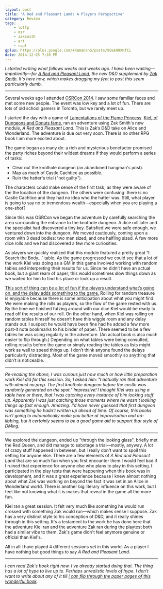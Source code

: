 ```yaml
---
layout: post
title: "A Red and Pleasant Land: A Players Perspective"
category: Review
tags:
    - lotfp
    - osr
    - zaksmith
    - art
    - rapl
gplus: https://plus.google.com/+RamananS/posts/9QeENUXHfCi
date: 2014-12-05 7:30 PM
---
```


<em>I started writing what follows weeks and weeks ago. I have been waiting—impatiently—for [_A Red and Pleasant Land_][rpl], the new D&D supplement by [Zak Smith][zak]. It's here now, which makes dragging my feet to post this seem particularly dumb.</em>

---

Several weeks ago I attended [OSRCon 2014][osrcon]. I saw some familiar faces and met some new people. The event was low key and a lot of fun. There are lots of old school gamers in Toronto, but we rarely meet up.

I started the day with a game of [Lamentations of the Flame Princess][lotfp]. [Kiel, of Dungeons and Donuts fame,][kiel] ran an adventure using Zak Smith's new module, *A Red and Pleasant Land*. This is Zak’s D&D take on Alice and Wonderland. The adventure is due out very soon. There is no other RPG book I am more excited about.

The game began as many do: a rich and mysterious benefactor promised the party riches beyond their wildest dreams if they would perform a series of tasks:

- Clear out the knothole dungeon (an abandoned hangman's post).
- Map as much of Castle Cachtice as possible.
- Ruin the hatter's trial ("not guilty").

The characters could make sense of the first task, as they were aware of the the location of the dungeon. The others were confusing: there is no Castle Cachtice and they had no idea who the hatter was. Still, what player is going to say no to tremendous wealth—especially when you are playing a one-shot?

Since this was OSRCon we began the adventure by carefully searching the area surrounding the entrance to the knothole dungeon. A dice roll later and the specialist had discovered a tiny key. Satisfied we were safe enough, we ventured down into the dungeon. We moved cautiously, coming upon a room with 3 dead bodies: two man sized, and one halfling sized. A few more dice rolls and we had discovered a few more curiosities.

As players we quickly realized that this module featured a pretty great “I Search the Body…” table. As the game progressed we could see that a lot of the work Kiel was doing as a GM in this game involved working with random tables and interpreting their results for us. Since he didn’t have an actual book, but a giant ream of paper, this would sometimes slow things down as we waited for him to find his place or look up a result.

[This sort of thing can be a lot of fun if the players understand what’s going on, and the delay adds something to the game.][tables] Rolling for random treasure is enjoyable because there is some anticipation about what you might find. We were making the rolls as players, so the flow of the game rested with us. By the time we finished futzing around with our dice Kiel would be ready to read off the results of our roll. On the other hand, when Kiel was rolling on random tables himself he doesn’t have this wiggle room and any delay stands out. I suspect he would have been fine had he added a few more post-it note bookmarks to his binder of paper. There seemed to be a few tables he was using regularly in the adventure. (An actual book is also much easier to flip through.) Depending on what tables were being consulted, rolling results before the game or simply reading the tables as lists might work as well to speed things up. I don’t think anyone found the delays particularly distracting. Most of the game moved smoothly so anything that didn’t is noticeable.

---

<em>Re-reading the above, I was curious just how much or how little preparation work Kiel did for this session. So, I asked him: "I actually ran that adventure with almost no prep. The first knothole dungeon before the castle was randomly generated on the spot." Impressive! I thought Kiel was using a table here or there, that I was catching every instance of him looking stuff up. Apparently I was just catching those moments where he wasn't looking things up fast enough. Amazing. I'd have never guessed that first dungeon was something he hadn't written up ahead of time. Of course, this books isn't going to automatically make you better at improvisation and ad-libbing, but it certainly seems to be a good game aid to support that style of DMing.</em>

---

We explored the dungeon, ended up "through the looking glass", briefly met the Red Queen, and did manage to sabotage a trial—mostly, anyway. A lot of crazy stuff happened in between, but I really don't want to spoil this setting for anyone else. There are a few elements of _A Red and Pleasant Land_ that are so much fun when you first encounter them I would feel bad if I ruined that experience for anyone else who plans to play in this setting. I participated in the play tests that were happening when this book was in development, and it was a great experience because I knew almost nothing about what Zak was working on beyond the fact it was set in an Alice in Wonderland world. There is another big literary influence on this work, but I feel like not knowing what it is makes that reveal in the game all the more fun.

Kiel ran a great session. It felt very much like something he would run crossed with something Zak would run—which makes sense I suppose. Zak has a very distinct style to his conception of D&D, and it really shines through in this setting. It's a testament to the work he has done here that the adventure Kiel ran and the adventure Zak ran during the playtest both had a similar vibe to them. Zak's game didn't feel anymore genuine or official than Kiel's.

All in all I have played 4 different sessions set in this world. As a player I have nothing but good things to say _A Red and Pleasant Land_.

---

<em>I can read Zak's book right now. I've already started doing that. The thing has a lot of hype to live up to. Perhaps unrealistic levels of hype. I don't want to write about any of it till [I can flip through the paper pages of this wonderful book][zak-rpl].</em>


[zak]: http://dndwithpornstars.blogspot.ca/
[osrcon]: /tag/osrcon/
[rpl]: http://www.lotfp.com/store/index.php?route=product/product&product_id=190
[lotfp]: http://lotfp.com/
[kiel]: http://dungeonsdonuts.tumblr.com
[tables]: http://dndwithpornstars.blogspot.ca/2010/12/fast-tables-slow-tables.html?zx=d57018e0fae5799e
[zak-rpl]: http://dndwithpornstars.blogspot.ca/2014/10/red-pleasant-land-in-flesh.html#links
